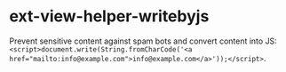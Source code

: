 # ext-view-helper-writebyjs
Prevent sensitive content against spam bots and convert content into JS:
`<script>document.write(String.fromCharCode('<a href="mailto:info@example.com">info@example.com</a>'));</script>`.
